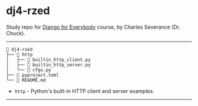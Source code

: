 # dj4-rzed

Study repo for [Django for Everybody](https://www.dj4e.com/) course, by Charles Severance (Dr. Chuck).

---

```
 dj4-rzed
├──  http
│   ├──  builtin_http_client.py
│   ├──  builtin_http_server.py
│   └──  cfgs.py
├──  pyproject.toml
└──  README.md
```

- `http` - Python's built-in HTTP client and server examples.

---
